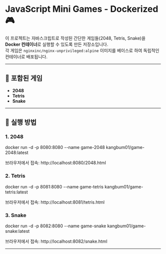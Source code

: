 # JavaScript Mini Games - Dockerized 🎮

이 프로젝트는 자바스크립트로 작성된 간단한 게임들(2048, Tetris, Snake)을 **Docker 컨테이너**로 실행할 수 있도록 만든 저장소입니다.  
각 게임은 `nginxinc/nginx-unprivileged:alpine` 이미지를 베이스로 하여 독립적인 컨테이너로 배포됩니다.

---

## 📌 포함된 게임
- **2048**
- **Tetris**
- **Snake**

---

## 🚀 실행 방법

### 1. 2048
docker run -d -p 8080:8080 --name game-2048 kangbum01/game-2048:latest

브라우저에서 접속:
http://localhost:8080/2048.html

### 2. Tetris
docker run -d -p 8081:8080 --name game-tetris kangbum01/game-tetris:latest

브라우저에서 접속:
http://localhost:8081/tetris.html

### 3. Snake
docker run -d -p 8082:8080 --name game-snake kangbum01/game-snake:latest

브라우저에서 접속:
http://localhost:8082/snake.html

---

[ 게임 출처 ]:
https://github.com/yjyoon-dev/javascript-mini-game
